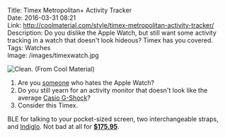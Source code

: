 Title: Timex Metropolitan+ Activity Tracker  
Date: 2016-03-31 08:21  
Link: http://coolmaterial.com/style/timex-metropolitan-activity-tracker/  
Description: Do you dislike the Apple Watch, but still want some activity tracking in a watch that doesn't look hideous? Timex has you covered.  
Tags: Watches  
Image: /images/timexwatch.jpg  

![Clean. (From Cool Material)][1]

1. Are you [someone][2] who hates the Apple Watch?
2. Do you still yearn for an activity monitor that doesn't look like the average [Casio G-Shock][3]?
3. Consider this Timex.

BLE for talking to your pocket-sized screen, two interchangeable straps, and [Indiglo][4]. Not bad at all for <b>[$175.95][5]</b>.

[1]: /images/timexwatch.jpg "Timex Metropolitan+"
[2]: https://twitter.com/johnmyankee "My friend on Twitter who hates the Apple Watch"
[3]: http://www.walmart.com/c/kp/casio-g-shock-watches "Casio G-Shock at WalMart"
[4]: https://en.wikipedia.org/wiki/Indiglo "Wikipedia: Indigo"
[5]: http://shop.coolmaterial.com/products/timex-metropolitan/?utm_source=CMBlog&utm_medium=CMBlogPost&utm_campaign=TimexMetropolitan "Timex Metropolitan+ on Cool Material"
